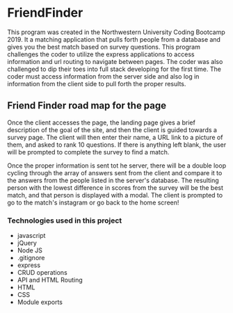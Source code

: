 # FriendFinder


This program was created in the Northwestern University Coding Bootcamp 2019. It a matching application that pulls forth people from a database and gives you the best match based on survey questions. This program challenges the coder to utilize the express applications to access information and url routing to navigate between pages. The coder was also challenged to dip their toes into full stack developing for the first time. The coder must access information from the server side and also log in information from the client side to pull forth the proper results.


## Friend Finder road map for the page

Once the client accesses the page, the landing page gives a brief description of the goal of the site, and then the client is guided towards a survey page. The client will then enter their name, a URL link to a picture of them, and asked to rank 10 questions.  If there is anything left blank, the user will be prompted to complete the survey to find a match.

Once the proper information is sent tot he server, there will be a double loop cycling through the array of answers sent from the client and compare it to the answers from the people listed in the server's database. The resulting person with the lowest difference in scores from the survey will be the best match, and that person is displayed with a modal. The client is prompted to go to the match's instagram or go back to the home screen!



### Technologies used in this project

- javascript
- jQuery
- Node JS
- .gitignore
- express
- CRUD operations
- API and HTML Routing
- HTML
- CSS
- Module exports


